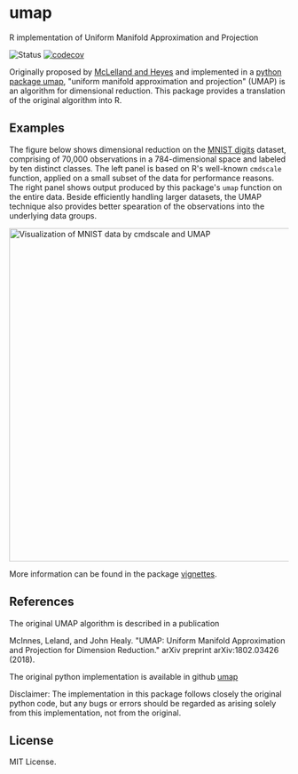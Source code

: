 # umap
R implementation of Uniform Manifold Approximation and Projection

![Status](https://travis-ci.org/tkonopka/umap.svg?branch=master)
[![codecov](https://codecov.io/gh/tkonopka/umap/branch/master/graph/badge.svg)](https://codecov.io/gh/tkonopka/umap)


Originally proposed by [McLelland and Heyes](https://arxiv.org/abs/1802.03426) and
implemented in a [python package umap](https://github.com/lmcinnes/umap), "uniform manifold approximation and projection" (UMAP) is an algorithm for dimensional reduction. This package provides a translation of the original algorithm into R.




## Examples

The figure below shows dimensional reduction on the [MNIST digits](https://en.wikipedia.org/wiki/MNIST_database) dataset, comprising of 70,000 observations in a 784-dimensional space and labeled by ten distinct classes. The left panel is based on R's well-known `cmdscale` function, applied on a small subset of the data for performance reasons. The right panel shows output produced by this package's `umap` function on the entire data. Beside efficiently handling larger datasets, the UMAP technique also provides better spearation of the observations into the underlying data groups.

<img src="https://github.com/tkonopka/umap/blob/master/images/readme_mnist.png?raw=true" alt="Visualization of MNIST data by cmdscale and UMAP" width="600px">
</img>

More information can be found in the package [vignettes]().




## References

The original UMAP algorithm is described in a publication

McInnes, Leland, and John Healy. "UMAP: Uniform Manifold Approximation and Projection for Dimension Reduction." arXiv preprint arXiv:1802.03426 (2018).

The original python implementation is available in github [umap](https://github.com/lmcinnes/umap)


Disclaimer: The implementation in this package follows closely the original python code, but any bugs or errors should be regarded as arising solely from this implementation, not from the original.




## License

MIT License.


